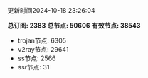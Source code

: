 更新时间2024-10-18 23:26:04

**总订阅: 2383**
**总节点: 50606**
**有效节点: 38543**
- trojan节点: 6305
- v2ray节点: 29641
- ss节点: 2566
- ssr节点: 31
